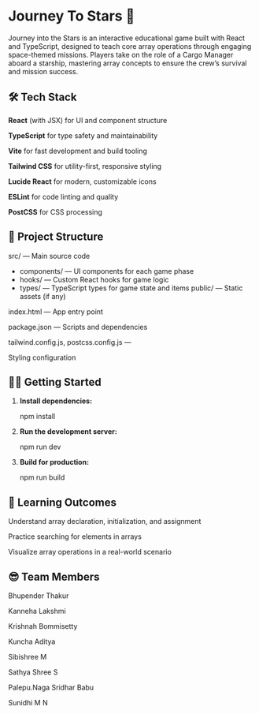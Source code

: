 
# Journey To Stars 🚀

Journey into the Stars is an interactive educational game built with React and TypeScript, designed to teach core array operations through engaging space-themed missions. Players take on the role of a Cargo Manager aboard a starship, mastering array concepts to ensure the crew’s survival and mission success.
## 🛠️ Tech Stack

**React** (with JSX) for UI and component structure

**TypeScript** for type safety and maintainability

**Vite** for fast development and build tooling

**Tailwind CSS** for utility-first, responsive styling

**Lucide React** for modern, customizable icons

**ESLint** for code linting and quality

**PostCSS** for CSS processing

## 📁 Project Structure

src/ — Main source code
  - components/ — UI components for each game phase
  - hooks/ — Custom React hooks for game logic
  - types/ — TypeScript types for game state and items
public/ — Static assets (if any)

index.html — App entry point

package.json — Scripts and dependencies

tailwind.config.js, postcss.config.js — 

Styling configuration
##  🧑‍💻 Getting Started

1. **Install dependencies:**
   

   npm install
   
2. **Run the development server:**
   

   npm run dev
   
3. **Build for production:**
   

   npm run build
   
## 🎯 Learning Outcomes

Understand array declaration, initialization, and assignment

Practice searching for elements in arrays

Visualize array operations in a real-world scenario
## 😎 Team Members

Bhupender Thakur

Kanneha Lakshmi

Krishnah Bommisetty

Kuncha Aditya

Sibishree M

Sathya Shree S

Palepu.Naga Sridhar Babu

Sunidhi M N
